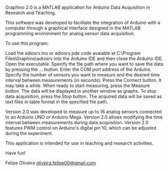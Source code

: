 Graphino 2.0 is a MATLAB application for Arduino Data Acquisition in Research and Teaching.

This software was developed to facilitate the integration of Arduino with a computer through a graphical interface designed in the MATLAB programming environment for analog sensor data acquisition.

To use this program:

Load the adiosrv.ino or adiosrv.pde code avaiable at C:\Program Files\Graphino\adiosrv into the Arduino IDE and then close the Arduino IDE.
Open the executable.
Specify the file path where you want to save the data by pressing the ... button.
Enter the COM port address of the Arduino.
Specify the number of sensors you want to measure and the desired time interval between measurements (in seconds).
Press the Connect button. It may take a while.
When ready to start measuring, press the Measure button. The data will be displayed in another window as graphs.
To stop data acquisition, press the Stop button. The acquired data will be saved as text files in table format in the specified file path.

Version 2.0 was developed to measure up to 16 analog sensors connected to an Arduino UNO or Arduino Mega.
Version 2.0 allows modifying the time interval between measurements during data acquisition.
Version 2.0 features PWM control on Arduino's digital pin 10, which can be adjusted during the experiment.

This application is intended for use in teaching and research activities.

Have fun!

Felipe Oliveira
oliveira.felipe00@gmail.com
